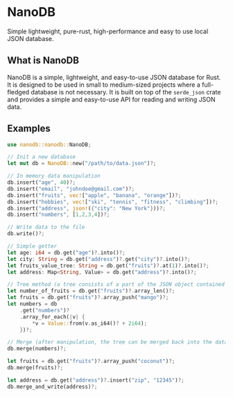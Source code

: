 # NanoDB
Simple lightweight, pure-rust, high-performance and easy to use local JSON database.

## What is NanoDB 
NanoDB is a simple, lightweight, and easy-to-use JSON database for Rust. It is designed to be used in small to medium-sized projects where a full-fledged database is not necessary. It is built on top of the `serde_json` crate and provides a simple and easy-to-use API for reading and writing JSON data.

## Examples
```rust
use nanodb::nanodb::NanoDB;

// Init a new database
let mut db = NanoDB::new("/path/to/data.json")?;

// In memory data manipulation
db.insert("age", 40)?;
db.insert("email", "johndoe@gmail.com")?;
db.insert("fruits", vec!["apple", "banana", "orange"])?;
db.insert("hobbies", vec!["ski", "tennis", "fitness", "climbing"])?;
db.insert("address", json!({"city": "New York"}))?;
db.insert("numbers", [1,2,3,4])?;

// Write data to the file
db.write()?; 

// Simple getter
let age: i64 = db.get("age")?.into()?;
let city: String = db.get("address")?.get("city")?.into()?;
let fruits_value_tree: String = db.get("fruits")?.at(1)?.into()?;
let address: Map<String, Value> = db.get("address")?.into()?;

// Tree method (a tree consists of a part of the JSON object contained in the database)
let number_of_fruits = db.get("fruits")?.array_len()?;
let fruits = db.get("fruits")?.array_push("mango")?;
let numbers = db
    .get("numbers")?
    .array_for_each(|v| {
        *v = Value::from(v.as_i64()? + 2i64);
    })?;

// Merge (after manipulation, the tree can be merged back into the database)
db.merge(numbers)?; 

let fruits = db.get("fruits")?.array_push("coconut")?;
db.merge(fruits)?;

let address = db.get("address")?.insert("zip", "12345")?;
db.merge_and_write(address)?;
```
